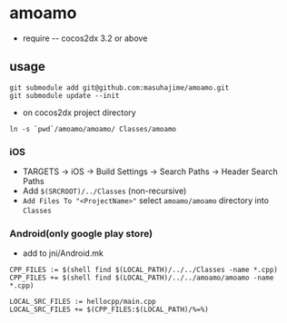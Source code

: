 # amoamo

- require
-- cocos2dx 3.2 or above

## usage

````
git submodule add git@github.com:masuhajime/amoamo.git
git submodule update --init
````

- on cocos2dx project directory
````
ln -s `pwd`/amoamo/amoamo/ Classes/amoamo
````

### iOS

- TARGETS -> <ProjectName> iOS -> Build Settings -> Search Paths -> Header Search Paths
- Add `$(SRCROOT)/../Classes` (non-recursive)
- `Add Files To "<ProjectName>"` select `amoamo/amoamo` directory into `Classes`

### Android(only google play store)

- add to jni/Android.mk
````
CPP_FILES := $(shell find $(LOCAL_PATH)/../../Classes -name *.cpp)
CPP_FILES += $(shell find $(LOCAL_PATH)/../../amoamo/amoamo -name *.cpp)
 
LOCAL_SRC_FILES := hellocpp/main.cpp
LOCAL_SRC_FILES += $(CPP_FILES:$(LOCAL_PATH)/%=%)
````

